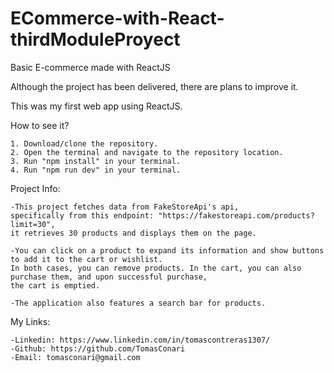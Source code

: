 # ECommerce-with-React-thirdModuleProyect
Basic E-commerce made with ReactJS

Although the project has been delivered, there are plans to improve it.

This was my first web app using ReactJS.

How to see it?

    1. Download/clone the repository.
    2. Open the terminal and navigate to the repository location.
    3. Run "npm install" in your terminal.
    4. Run "npm run dev" in your terminal.

Project Info:

    -This project fetches data from FakeStoreApi's api,
    specifically from this endpoint: "https://fakestoreapi.com/products?limit=30",
    it retrieves 30 products and displays them on the page.

    -You can click on a product to expand its information and show buttons to add it to the cart or wishlist. 
    In both cases, you can remove products. In the cart, you can also purchase them, and upon successful purchase,
    the cart is emptied.

    -The application also features a search bar for products.

My Links:

    -Linkedin: https://www.linkedin.com/in/tomascontreras1307/
    -Github: https://github.com/TomasConari
    -Email: tomasconari@gmail.com
    

